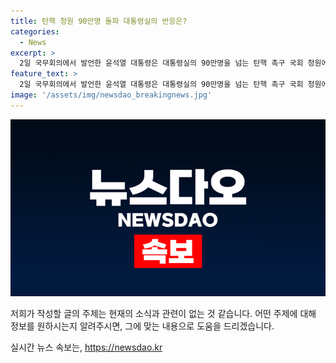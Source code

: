 ```yaml
---
title: 탄핵 청원 90만명 돌파 대통령실의 반응은?
categories:
  - News
excerpt: >
  2일 국무회의에서 발언한 윤석열 대통령은 대통령실의 90만명을 넘는 탄핵 촉구 국회 청원에 대해 명백한 위법사항이 없다면 탄핵은 불필요하다고 언급했다. 이에 따라 대통령실은 국회 상황을 주시하고 있으며, 현재 90만명을 넘는 동의를 받은 탄핵 촉구 청원의 유효 기간은 20일까지이다. 100만명 이상의 동의가 예상되는 만큼, 관심이 집중되고 있는 상황이다.
feature_text: >
  2일 국무회의에서 발언한 윤석열 대통령은 대통령실의 90만명을 넘는 탄핵 촉구 국회 청원에 대해 명백한 위법사항이 없다면 탄핵은 불필요하다고 언급했다. 이에 따라 대통령실은 국회 상황을 주시하고 있으며, 현재 90만명을 넘는 동의를 받은 탄핵 촉구 청원의 유효 기간은 20일까지이다. 100만명 이상의 동의가 예상되는 만큼, 관심이 집중되고 있는 상황이다.
image: '/assets/img/newsdao_breakingnews.jpg'
---
```


<p><img src="/assets/img/newsdao_breakingnews.jpg" alt="flaretime 속보" /></p>

<p>저희가 작성할 글의 주제는 현재의 소식과 관련이 없는 것 같습니다. 어떤 주제에 대해 정보를 원하시는지 알려주시면, 그에 맞는 내용으로 도움을 드리겠습니다.</p>
실시간 뉴스 속보는, <a href="https://newsdao.kr" rel="dofollow">https://newsdao.kr</a>


